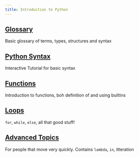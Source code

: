 ```yaml
---
title: Introduction to Python
---
```


## [Glossary](https://www.codecademy.com/articles/glossary-python)
Basic glossary of terms, types, structures and syntax

## [Python Syntax](https://www.codecademy.com/courses/introduction-to-python-6WeG3/resume?curriculum_id=4f89dab3d788890003000096)
Interactive Tutorial for basic syntax

## [Functions](https://www.codecademy.com/courses/python-beginner-c7VZg/resume?curriculum_id=4f89dab3d788890003000096)
Introduction to functions, boh definition of and using builtins

## [Loops](https://www.codecademy.com/courses/python-beginner-en-cxMGf/resume?curriculum_id=4f89dab3d788890003000096)
`for`, `while`, `else`, all that good stuff!

## [Advanced Topics](https://www.codecademy.com/courses/python-beginner-en-KAgt5/resume?curriculum_id=4f89dab3d788890003000096)
For people that move very quickly. Contains `lambda`, `in`, itteration
